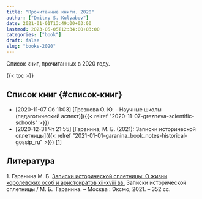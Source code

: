 ```yaml
---
title: "Прочитанные книги. 2020"
author: ["Dmitry S. Kulyabov"]
date: 2021-01-01T13:49:00+03:00
lastmod: 2023-05-05T12:34:00+03:00
categories: ["book"]
draft: false
slug: "books-2020"
---
```


Список книг, прочитанных в 2020 году.

<!--more-->

{{< toc >}}


## Список книг {#список-книг}

-   <span class="timestamp-wrapper"><span class="timestamp">[2020-11-07 Сб 11:03] </span></span> [Грезнева О. Ю. - Научные школы (педагогический аспект)]({{< relref "2020-11-07-grezneva-scientific-schools" >}})
-   <span class="timestamp-wrapper"><span class="timestamp">[2020-12-31 Чт 21:55] </span></span> [Гаранина, М. Б. (2021): Записки исторической сплетницы]({{< relref "2021-01-01-garanina_book_notes-historical-gossip_ru" >}}) [<a href="#citeproc_bib_item_1">1</a>]

## Литература

<div class="csl-bib-body">
  <div class="csl-entry"><a id="citeproc_bib_item_1"></a>1.	Гаранина М. Б. <a href="https://libgen.li/ads.php?md5=56CFC627008DE188A854F134963C6A04">Записки исторической сплетницы: О жизни королевских особ и аристократов xii-xviii вв.</a> Записки исторической сплетницы / М. Б.  Гаранина. – Москва : Эксмо, 2021. – 352 сс.</div>
</div>
